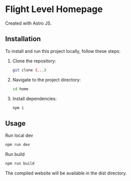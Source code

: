 # Flight Level Homepage
Created with Astro JS.

## Installation

To install and run this project locally, follow these steps:

1. Clone the repository:

   ```bash
   git clone (...)
   ```
2. Navigate to the project directory:

   ```bash
   cd home
   ```
3. Install dependencies:

   ```bash
   npm i
   ```

## Usage

Run local dev
   ```bash
   npm run dev
   ```

Run build
   ```bash
   npm run build
   ```
The compiled website will be available in the dist directory.
